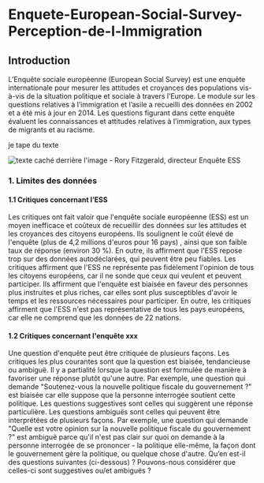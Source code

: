 # Enquete-European-Social-Survey-Perception-de-l-Immigration

## Introduction 
L’Enquête sociale européenne (European Social Survey) est une enquête internationale pour mesurer les attitudes et croyances des populations vis-à-vis de la situation politique et sociale à travers l’Europe. Le module sur les questions relatives à l’immigration et l’asile a recueilli des données en 2002 et a été mis à jour en 2014. Les questions figurant dans cette enquête évaluent les connaissances et attitudes relatives à l’immigration, aux types de migrants et au racisme. 

je tape du texte 

![texte caché derrière l'image - Rory Fitzgerald, directeur Enquête ESS](https://seriss.eu/wp-content/uploads/2015/09/Rory-Fitzgerald-web.jpg)


### 1. Limites des données 

#### 1.1 Critiques concernant l’ESS
Les critiques ont fait valoir que l'enquête sociale européenne (ESS) est un moyen inefficace et coûteux de recueillir des données sur les attitudes et les croyances des citoyens européens. Ils soulignent le coût élevé de l'enquête (plus de 4,2 millions d'euros pour 16 pays) , ainsi que son faible taux de réponse (environ 30 %). En outre, ils affirment que l'ESS repose trop sur des données autodéclarées, qui peuvent être peu fiables.
Les critiques affirment que l'ESS ne représente pas fidèlement l'opinion de tous les citoyens européens, car il ne sonde que ceux qui veulent et peuvent participer.  Ils affirment que l'enquête est biaisée en faveur des personnes plus instruites et plus riches, car elles sont plus susceptibles d'avoir le temps et les ressources nécessaires pour participer. En outre, les critiques affirment que l'ESS n'est pas représentative de tous les pays européens, car elle ne comprend que les données de 22 nations. 

#### 1.2 Critiques concernant l'enquête xxx 
Une question d'enquête peut être critiquée de plusieurs façons. Les critiques les plus courantes sont que la question est biaisée, tendancieuse ou ambiguë.
Il y a partialité lorsque la question est formulée de manière à favoriser une réponse plutôt qu'une autre. Par exemple, une question qui demande "Soutenez-vous la nouvelle politique fiscale du gouvernement ?" est biaisée car elle suppose que la personne interrogée soutient cette politique. Les questions suggestives sont celles qui suggèrent une réponse particulière. 
Les questions ambiguës sont celles qui peuvent être interprétées de plusieurs façons. Par exemple, une question qui demande "Quelle est votre opinion sur la nouvelle politique fiscale du gouvernement ?" est ambiguë parce qu'il n'est pas clair sur quoi on demande à la personne interrogée de se prononcer - la politique elle-même, la façon dont le gouvernement gère la politique, ou quelque chose d'autre.
Qu’en est-il des questions suivantes (ci-dessous) ? Pouvons-nous considérer que celles-ci sont suggestives ou/et ambiguës ? 
